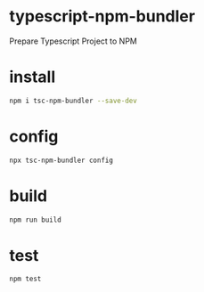 # typescript-npm-bundler

Prepare Typescript Project to NPM

# install

```bash
npm i tsc-npm-bundler --save-dev
```

# config

```bash
npx tsc-npm-bundler config
```

# build

```bash
npm run build
```

# test

```bash
npm test
```
